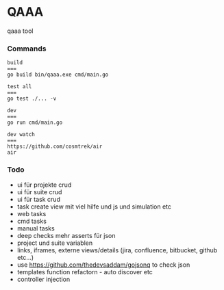 # QAAA
qaaa tool

### Commands
```
build
===
go build bin/qaaa.exe cmd/main.go

test all
===
go test ./... -v

dev
===
go run cmd/main.go

dev watch
===
https://github.com/cosmtrek/air
air
```


### Todo
- ui für projekte crud
- ui für suite crud
- ui für task crud
- task create view mit viel hilfe und js und simulation etc
- web tasks
- cmd tasks
- manual tasks
- deep checks mehr asserts für json
- project und suite variablen
- links, iframes, externe views/details (jira, confluence, bitbucket, github etc...)
- use https://github.com/thedevsaddam/gojsonq to check json
- templates function refactorn - auto discover etc
- controller injection